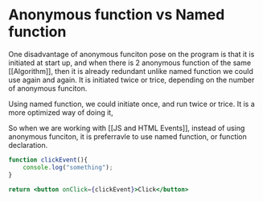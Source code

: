 # Anonymous function vs Named function
One disadvantage of anonymous funciton pose on the program is that it is initiated at start up, and when there is 2 anonymous function of the same [[Algorithm]], then it is already redundant unlike named function we could use again and again. It is initiated twice or trice, depending on the number of anonymous funciton.

Using named function, we could initiate once, and run twice or trice. It is a more optimized way of doing it,

So when we are working with [[JS and HTML Events]], instead of using anonymous funciton, it is preferravle to use named function, or function declaration. 
```jsx
function clickEvent(){
	console.log("something");
}

return <button onClick={clickEvent}>Click</button>
```
